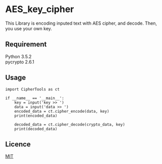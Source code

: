 # AES_key_cipher
This Library is encoding inputed text with AES cipher, and decode. Then, you use your own key.

## Requirement
Python 3.5.2  
pycrypto 2.6.1

## Usage
```
import CipherTools as ct

if __name__ == '__main__':
    key = input('key >> ')
    data = input('data >> ')
    encoded_data = ct.cipher_encode(data, key)
    print(encoded_data)

    decoded_data = ct.cipher_decode(crypto_data, key) 
    print(decoded_data)
```

## Licence
[MIT](https://github.com/tcnksm/tool/blob/master/LICENCE)
